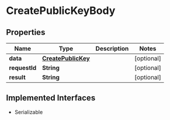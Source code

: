 

# CreatePublicKeyBody

## Properties

Name | Type | Description | Notes
------------ | ------------- | ------------- | -------------
**data** | [**CreatePublicKey**](CreatePublicKey.md) |  |  [optional]
**requestId** | **String** |  |  [optional]
**result** | **String** |  |  [optional]


## Implemented Interfaces

* Serializable


